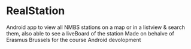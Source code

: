 # RealStation
Android app to view all NMBS stations on a map or in a listview &amp; search them, also able to see a liveBoard of the station
Made on behalve of Erasmus Brussels for the course Android devolopment
